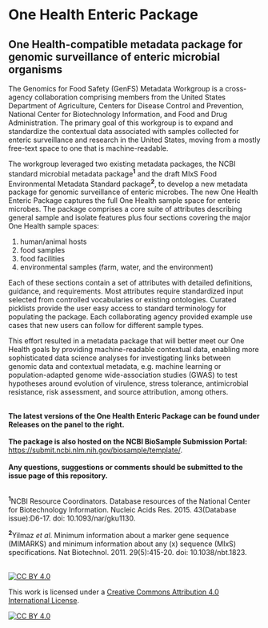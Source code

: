# One Health Enteric Package

## One Health-compatible metadata package for genomic surveillance of enteric microbial organisms

The Genomics for Food Safety (GenFS) Metadata Workgroup is a cross-agency collaboration comprising members from the United States Department of Agriculture, Centers for Disease Control and Prevention, National Center for Biotechnology Information, and Food and Drug Administration. The primary goal of this workgroup is to expand and standardize the contextual data associated with samples collected for enteric surveillance and research in the United States, moving from a mostly free-text space to one that is machine-readable.

The workgroup leveraged two existing metadata packages, the NCBI standard microbial metadata package<sup>**1**</sup> and the draft MIxS Food Environmental Metadata Standard package<sup>**2**</sup>, to develop a new metadata package for genomic surveillance of enteric microbes. The new One Health Enteric Package captures the full One Health sample space for enteric microbes. The package comprises a core suite of attributes describing general sample and isolate features plus four sections covering the major One Health sample spaces:
1. human/animal hosts
2. food samples
3. food facilities
4. environmental samples (farm, water, and the environment)

Each of these sections contain a set of attributes with detailed definitions, guidance, and requirements. Most attributes require standardized input selected from controlled vocabularies or existing ontologies. Curated picklists provide the user easy access to standard terminology for populating the package. Each collaborating agency provided example use cases that new users can follow for different sample types. 
 
This effort resulted in a metadata package that will better meet our One Health goals by providing machine-readable contextual data, enabling more sophisticated data science analyses for investigating links between genomic data and contextual metadata, e.g. machine learning or population-adapted genome wide-association studies (GWAS) to test hypotheses around evolution of virulence, stress tolerance, antimicrobial resistance, risk assessment, and source attribution, among others.<br><br>


**The latest versions of the One Health Enteric Package can be found under Releases on the panel to the right.**
<br><br>
**The package is also hosted on the NCBI BioSample Submission Portal:** https://submit.ncbi.nlm.nih.gov/biosample/template/.
<br><br>
**Any questions, suggestions or comments should be submitted to the issue page of this repository.**
<br><br>

<sup>**1**</sup>NCBI Resource Coordinators. Database resources of the National Center for Biotechnology Information. Nucleic Acids Res. 2015. 43(Database issue):D6-17. doi: 10.1093/nar/gku1130.

<sup>**2**</sup>Yilmaz _et al_. Minimum information about a marker gene sequence (MIMARKS) and minimum information about any (x) sequence (MIxS) specifications. Nat Biotechnol. 2011. 29(5):415-20. doi: 10.1038/nbt.1823.
<br><br>


[![CC BY 4.0][cc-by-shield]][cc-by]

This work is licensed under a
[Creative Commons Attribution 4.0 International License][cc-by].

[![CC BY 4.0][cc-by-image]][cc-by]

[cc-by]: http://creativecommons.org/licenses/by/4.0/
[cc-by-image]: https://i.creativecommons.org/l/by/4.0/88x31.png
[cc-by-shield]: https://img.shields.io/badge/License-CC%20BY%204.0-lightgrey.svg
